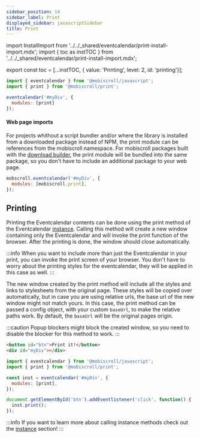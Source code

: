 ```yaml
---
sidebar_position: 14
sidebar_label: Print
displayed_sidebar: javascriptSidebar
title: Print
---
```


import InstallImport from '../../_shared/eventcalendar/print-install-import.mdx';
import { toc as instTOC } from '../../_shared/eventcalendar/print-install-import.mdx';

export const toc = [...instTOC,
{ value: 'Printing', level: 2, id: 'printing'}];

<InstallImport />

```js
import { eventcalendar } from '@mobiscroll/javascript';
import { print } from '@mobiscroll/print';

eventcalendar('#myDiv', {
  modules: [print]
});
```

<h4>Web page imports</h4>

For projects whithout a script bundler and/or where the library is installed from a downloaded package instead of NPM, the print module can be references from the mobiscroll namespace. For mobiscroll packages built with the [download builder](https://download.mobiscroll.com), the print module will be bundled into the same package, so you don't have to include an additional package to your web page.

```js
mobscroll.eventcalendar('#myDiv', {
  modules: [mobiscroll.print],
});
```


<h2 id="printing">Printing</h2>

Printing the Eventcalendar contents can be done using the print method of the Eventcalendar [instance](../core-concepts/instance). Calling this method will create a new window containing only the Eventcalendar and will invoke the print function of the browser. After the printing is done, the window should close automatically.

:::info
When you want to include more than just the Eventcalendar in your print, you can invoke the print screen of your browser. You don't have to worry about the printing styles for the eventcalendar, they will be applied in this case as well.
:::

The new window created by the print method will include all the styles and links to stylesheets from the original page. These styles will be copied over automatically, but in case you are using relative urls, the base url of the new window might not match yours. In this case, the print method can be passed a config object, with your custom `baseUrl`, to make the relative paths work. By default, the `baseUrl` will be the original pages origin.

:::caution
Popup blockers might block the created window, so you need to disable the blocker for this method to work.
:::

```html
<button id="btn">Print it!</button>
<div id="myDiv"></div>
```
```js
import { eventcalendar } from '@mobiscroll/javascript';
import { print } from '@mobiscroll/print';

const inst = eventcalendar('#myDiv', {
  modules: [print],
});

document.getElementById('btn').addEventlistener('click', function() {
  inst.print();
});
```

:::info
If you want to learn more about calling instance methods check out the [instance](../core-concepts/instance) section!
:::